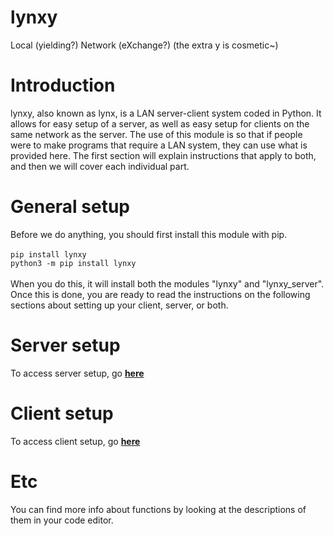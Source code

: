 <!-- Default start messages -->
# **lynxy**
Local (yielding?) Network (eXchange?) (the extra y is cosmetic~)

# **Introduction**
lynxy, also known as lynx, is a LAN server-client system coded in Python. It allows for easy setup of a server, as well as easy setup for clients on the same network as the server.
The use of this module is so that if people were to make programs that require a LAN system, they can use what is provided here.
The first section will explain instructions that apply to both, and then we will cover each individual part.

# **General setup**
Before we do anything, you should first install this module with pip. <br></br>
`pip install lynxy` <br>
`python3 -m pip install lynxy` <br> <br>
When you do this, it will install both the modules "lynxy" and "lynxy_server". Once this is done, you are ready to read the instructions on the following sections about setting up your client, server, or both.



# Server setup
To access server setup, go [**here**](./info/github/lynxy_server.md)

# Client setup
To access client setup, go [**here**](./info/github/lynxy.md)

# Etc
You can find more info about functions by looking at the descriptions of them in your code editor.
